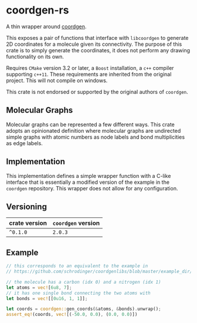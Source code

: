 # coordgen-rs
A thin wrapper around [coordgen](https://github.com/schrodinger/coordgenlibs).

This exposes a pair of functions that interface with `libcoordgen` to generate 2D coordinates
for a molecule given its connectivity. The purpose of this crate is to simply generate the
coordinates, it does not perform any drawing functionality on its own.

Requires `CMake` version 3.2 or later, a `Boost` installation, a `c++` compiler supporting `c++11`.
These requirements are inherited from the original project.
This will not compile on windows.

This crate is not endorsed or supported by the original authors of `coordgen`.

## Molecular Graphs
Molecular graphs can be represented a few different ways. This crate adopts an opinionated
definition where molecular graphs are undirected simple graphs with atomic numbers as node
labels and bond multiplicities as edge labels.

## Implementation
This implementation defines a simple wrapper function with a C-like interface that is
essentially a modified version of the example in the `coordgen` repository. This wrapper does
not allow for any configuration.

## Versioning
| crate version | `coordgen` version |
| --- | --- |
| `^0.1.0` | `2.0.3` |

## Example
```rust
// this corresponds to an equivalent to the example in
// https://github.com/schrodinger/coordgenlibs/blob/master/example_dir/example.cpp

// the molecule has a carbon (idx 0) and a nitrogen (idx 1)
let atoms = vec![6u8, 7];
// it has one single bond connecting the two atoms with 
let bonds = vec![[0u16, 1, 1]];

let coords = coordgen::gen_coords(&atoms, &bonds).unwrap();
assert_eq!(coords, vec![(-50.0, 0.0), (0.0, 0.0)])
```
